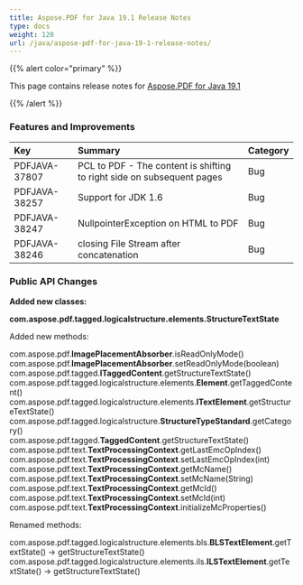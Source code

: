 ```yaml
---
title: Aspose.PDF for Java 19.1 Release Notes
type: docs
weight: 120
url: /java/aspose-pdf-for-java-19-1-release-notes/
---
```


{{% alert color="primary" %}} 

This page contains release notes for [Aspose.PDF for Java 19.1](https://repository.aspose.com/repo/com/aspose/aspose-pdf/19.1/)

{{% /alert %}} 
### **Features and Improvements**

|**Key**|**Summary**|**Category**|
| :- | :- | :- |
|PDFJAVA-37807|PCL to PDF - The content is shifting to right side on subsequent pages  |Bug|
|PDFJAVA-38257|Support for JDK 1.6|Bug|
|PDFJAVA-38247|NullpointerException on HTML to PDF|Bug|
|PDFJAVA-38246|closing File Stream after concatenation|Bug|
### **Public API Changes**
**Added new classes:**

**com.aspose.pdf.tagged.logicalstructure.elements.StructureTextState**

Added new methods:

com.aspose.pdf.**ImagePlacementAbsorber**.isReadOnlyMode()   
com.aspose.pdf.**ImagePlacementAbsorber**.setReadOnlyMode(boolean)   
com.aspose.pdf.tagged.**ITaggedContent**.getStructureTextState()   
com.aspose.pdf.tagged.logicalstructure.elements.**Element**.getTaggedContent()   
com.aspose.pdf.tagged.logicalstructure.elements.**ITextElement**.getStructureTextState()   
com.aspose.pdf.tagged.logicalstructure.**StructureTypeStandard**.getCategory()   
com.aspose.pdf.tagged.**TaggedContent**.getStructureTextState()   
com.aspose.pdf.text.**TextProcessingContext**.getLastEmcOpIndex()   
com.aspose.pdf.text.**TextProcessingContext**.setLastEmcOpIndex(int)   
com.aspose.pdf.text.**TextProcessingContext**.getMcName()   
com.aspose.pdf.text.**TextProcessingContext**.setMcName(String)   
com.aspose.pdf.text.**TextProcessingContext**.getMcId()   
com.aspose.pdf.text.**TextProcessingContext**.setMcId(int)   
com.aspose.pdf.text.**TextProcessingContext**.initializeMcProperties()   

Renamed methods:

com.aspose.pdf.tagged.logicalstructure.elements.bls.**BLSTextElement**.getTextState() -> getStructureTextState()   
com.aspose.pdf.tagged.logicalstructure.elements.ils.**ILSTextElement**.getTextState() -> getStructureTextState()   
